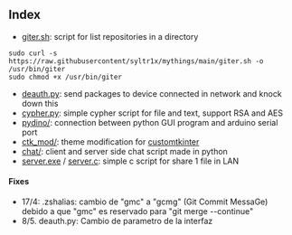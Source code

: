 ## Index
- [giter.sh](https://github.com/syltr1x/mythings/blob/main/giter.sh): script for list repositories in a directory
```
sudo curl -s https://raw.githubusercontent/syltr1x/mythings/main/giter.sh -o /usr/bin/giter
sudo chmod +x /usr/bin/giter 
```
- [deauth.py](https://github.com/syltr1x/mythings/blob/main/deauth.py): send packages to device connected in network and knock down this
- [cypher.py](https://github.com/syltr1x/mythings/blob/main/cypher.py): simple cypher script for file and text, support RSA and AES
- [pydino/](https://github.com/syltr1x/mythings/tree/main/pydino): connection between python GUI program and arduino serial port
- [ctk_mod/](https://github.com/syltr1x/mythings/tree/main/ctk_mod): theme modification for [customtkinter](https://github.com/tomSchimansky/customtkinter)
- [chat/](https://github.com/syltr1x/mythings/tree/main/chat): client and server side chat script made in python 
- [server.exe](https://github.com/syltr1x/mythings/blob/main/server.exe) / [server.c](https://github.com/syltr1x/mythings/blob/main/server.c): simple c script for share 1 file in LAN



#### Fixes
* 17/4: .zshalias: cambio de "gmc" a "gcmg" (Git Commit MessaGe) debido a que "gmc" es reservado para "git merge --continue" 
* 8/5. deauth.py: Cambio de parametro de la interfaz
